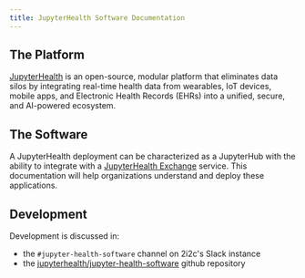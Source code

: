 ```yaml
---
title: JupyterHealth Software Documentation
---
```


## The Platform

[JupyterHealth](https://jupyterhealth.org) is an open-source, modular platform that eliminates data silos by integrating real-time health data from wearables, IoT devices, mobile apps, and Electronic Health Records (EHRs) into a unified, secure, and AI-powered ecosystem.

## The Software

A JupyterHealth deployment can be characterized as a JupyterHub with the ability to integrate with a [JupyterHealth Exchange](jupyterhealth-exchange/overview) service. This documentation will help organizations understand and deploy these applications.

## Development

Development is discussed in:

- the `#jupyter-health-software` channel on 2i2c's Slack instance
- the [jupyterhealth/jupyter-health-software](https://github.com/jupyterhealth/jupyter-health-software) github repository

